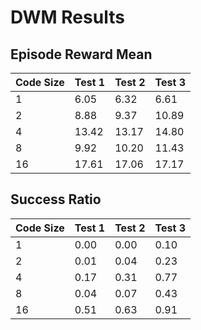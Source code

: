 # DWM Results

## Episode Reward Mean

| Code Size | Test 1 | Test 2 | Test 3 |
|-----------|--------|--------|--------|
| 1 | 6.05 | 6.32 | 6.61 |
| 2 | 8.88 | 9.37 | 10.89 |
| 4 | 13.42 | 13.17 | 14.80 |
| 8 | 9.92 | 10.20 | 11.43 |
| 16 | 17.61 | 17.06 | 17.17 |

## Success Ratio

| Code Size | Test 1 | Test 2 | Test 3 |
|-----------|--------|--------|--------|
| 1 | 0.00 | 0.00 | 0.10 |
| 2 | 0.01 | 0.04 | 0.23 |
| 4 | 0.17 | 0.31 | 0.77 |
| 8 | 0.04 | 0.07 | 0.43 |
| 16 | 0.51 | 0.63 | 0.91 |
